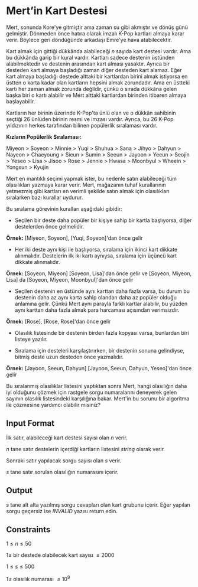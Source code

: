           

# Mert’in Kart Destesi
Mert, sonunda Kore'ye gitmiştir ama zaman su gibi akmıştır ve dönüş günü gelmiştir. Dönmeden önce hatıra olarak imzalı K-Pop kartları almaya karar verir. Böylece geri döndüğünde arkadaşı Emre'ye hava atabilecektir.

Kart almak için gittiği dükkânda alabileceği $n$ sayıda kart destesi vardır. Ama bu dükkânda garip bir kural vardır. Kartları sadece destenin üstünden alabilmektedir ve destenin arasından kart alması yasaktır. Ayrıca bir desteden kart almaya başladığı zaman diğer desteden kart alamaz. Eğer kart almaya başladığı destede alttaki bir kartlardan birini almak istiyorsa en üstten o karta kadar olan kartların hepsini almak zorundadır. Ama en üstteki kartı her zaman almak zorunda değildir, çünkü o sırada dükkâna gelen başka biri o kartı alabilir ve Mert alttaki kartlardan birinden itibaren almaya başlayabilir.

Kartların her birinin üzerinde K-Pop'ta ünlü olan ve o dükkân sahibinin seçtiği $26$ ünlüden birinin resmi ve imzası vardır. Ayrıca, bu $26$ K-Pop yıldızının herkes tarafından bilinen popülerlik sıralaması vardır.

**Kızların Popülerlik Sıralaması:**

Miyeon > Soyeon > Minnie > Yuqi > Shuhua > Sana > Jihyo > Dahyun > Nayeon > Chaeyoung > Sieun > Sumin > Seeun > Jayoon > Yeeun > Seojin > Yeseo > Lisa > Jisoo > Rose > Jennie > Hwasa > Moonbyul > Wheein > Yongsun > Kyujin

Mert en mantıklı seçimi yapmak ister, bu nedenle satın alabileceği tüm olasılıkları yazmaya karar verir. Mert, mağazanın tuhaf kurallarının yetmezmiş gibi kartları en verimli şekilde satın almak için olasılıkları sıralarken bazı kurallar uydurur.

Bu sıralama görevinin kuralları aşağıdaki gibidir:

- Seçilen bir deste daha popüler bir kişiye sahip bir kartla başlıyorsa, diğer destelerden önce gelmelidir.

**Örnek:** [Miyeon, Soyeon], [Yuqi, Soyeon]'dan önce gelir

- Her iki deste aynı kişi ile başlıyorsa, sıralama için ikinci kart dikkate alınmalıdır. Destelerin ilk iki kartı aynıysa, sıralama için üçüncü kart dikkate alınmalıdır.

**Örnek:** [Soyeon, Miyeon] [Soyeon, Lisa]'dan önce gelir ve [Soyeon, Miyeon, Lisa] da [Soyeon, Miyeon, Moonbyul]'dan önce gelir

- Seçilen destenin en üstünde aynı karttan daha fazla varsa, bu durum bu destenin daha az aynı karta sahip olandan daha az popüler olduğu anlamına gelir. Çünkü Mert aynı parayla farklı kartlar alabilir, bu yüzden aynı karttan daha fazla almak para harcaması açısından verimsizdir.

**Örnek:** [Rose], [Rose, Rose]'dan önce gelir

- Olasılık listesinde bir destenin birden fazla kopyası varsa, bunlardan biri listeye yazılır.

- Sıralama için desteleri karşılaştırırken, bir destenin sonuna gelindiyse, bitmiş deste uzun desteden önce yazmalıdır.

**Örnek:** [Jayoon, Seeun, Dahyun] [Jayoon, Seeun, Dahyun, Yeseo]'dan önce gelir

Bu sıralanmış olasılıklar listesini yaptıktan sonra Mert, hangi olasılığın daha iyi olduğunu çözmek için rastgele sorgu numaralarını deneyerek gelen sayının olasılık listesindeki karşılığına bakar. Mert'in bu sorunu bir algoritma ile çözmesine yardımcı olabilir misiniz?

## Input Format

İlk satır, alabileceği kart destesi sayısı olan $n$ verir.

$n$ tane satır destelerin içerdiği kartların listesini $string$ olarak verir.

Sonraki satır yapılacak sorgu sayısı olan $s$ verir.

$s$ tane satır sorulan olasılığın numarasını içerir.

## Output

$s$ tane alt alta yazılmış sorgu cevapları olan kart grubunu içerir. Eğer yapılan sorgu geçersiz ise $INVALID$ yazısı return edin.

## Constraints

$1 \le n \le 50$

$1 \le$ bir destede olabilecek kart sayısı $\le 2000$

$1 \le s \le 500$

$1 \le$ olasılık numarası $\le 10^9$

